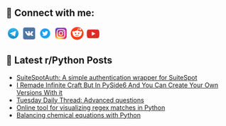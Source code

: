 ## 🔎 Connect with me:
[<img src="https://github.com/bullbesh/bullbesh/blob/main/images/Telegram.png" width="32" height="32" />](https://t.me/bullbesh)
[<img src="https://github.com/bullbesh/bullbesh/blob/main/images/VK.png" width="32" height="32" />](https://vk.com/bullbesh)
[<img src="https://github.com/bullbesh/bullbesh/blob/main/images/Twitter.png" width="32" height="32" />](https://twitter.com/bullbesh1)
[<img src="https://github.com/bullbesh/bullbesh/blob/main/images/Instagram.png" width="32" height="32" />](https://www.instagram.com/bullbesh)
[<img src="https://github.com/bullbesh/bullbesh/blob/main/images/Reddit.png" width="32" height="32" />](https://www.reddit.com/user/bullbesh)
[<img src="https://github.com/bullbesh/bullbesh/blob/main/images/YouTube.png" width="32" height="32" />](https://www.youtube.com/channel/UCtfjRs6uzgq5mfm8S06WTcg)

## 📕 Latest r/Python Posts
<!-- BLOG-POST-LIST:START -->
- [SuiteSpotAuth: A simple authentication wrapper for SuiteSpot](https://www.reddit.com/r/Python/comments/1b10yyd/suitespotauth_a_simple_authentication_wrapper_for/)
- [I Remade Infinite Craft But In PySide6 And You Can Create Your Own Versions With it](https://www.reddit.com/r/Python/comments/1b0xxc1/i_remade_infinite_craft_but_in_pyside6_and_you/)
- [Tuesday Daily Thread: Advanced questions](https://www.reddit.com/r/Python/comments/1b0x5zm/tuesday_daily_thread_advanced_questions/)
- [Online tool for visualizing regex matches in Python](https://www.reddit.com/r/Python/comments/1b0ubw5/online_tool_for_visualizing_regex_matches_in/)
- [Balancing chemical equations with Python](https://www.reddit.com/r/Python/comments/1b0ty3g/balancing_chemical_equations_with_python/)
<!-- BLOG-POST-LIST:END -->
